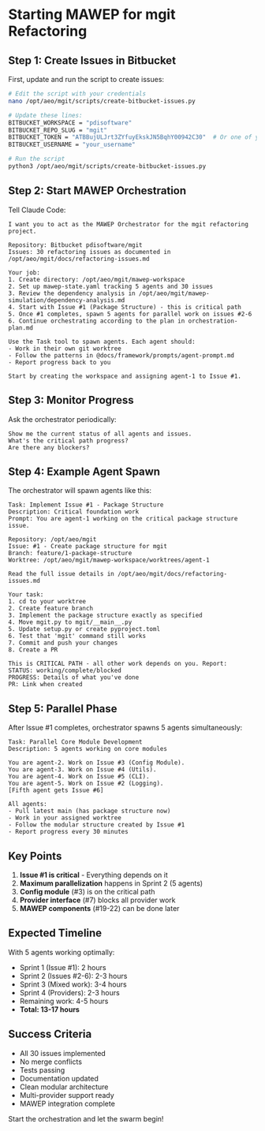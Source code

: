 # Starting MAWEP for mgit Refactoring

## Step 1: Create Issues in Bitbucket

First, update and run the script to create issues:

```bash
# Edit the script with your credentials
nano /opt/aeo/mgit/scripts/create-bitbucket-issues.py

# Update these lines:
BITBUCKET_WORKSPACE = "pdisoftware"
BITBUCKET_REPO_SLUG = "mgit"  
BITBUCKET_TOKEN = "ATBBujULJrt3ZYfuyEkskJN5BqhY00942C30"  # Or one of your other tokens
BITBUCKET_USERNAME = "your_username"

# Run the script
python3 /opt/aeo/mgit/scripts/create-bitbucket-issues.py
```

## Step 2: Start MAWEP Orchestration

Tell Claude Code:

```
I want you to act as the MAWEP Orchestrator for the mgit refactoring project.

Repository: Bitbucket pdisoftware/mgit
Issues: 30 refactoring issues as documented in /opt/aeo/mgit/docs/refactoring-issues.md

Your job:
1. Create directory: /opt/aeo/mgit/mawep-workspace
2. Set up mawep-state.yaml tracking 5 agents and 30 issues  
3. Review the dependency analysis in /opt/aeo/mgit/mawep-simulation/dependency-analysis.md
4. Start with Issue #1 (Package Structure) - this is critical path
5. Once #1 completes, spawn 5 agents for parallel work on issues #2-6
6. Continue orchestrating according to the plan in orchestration-plan.md

Use the Task tool to spawn agents. Each agent should:
- Work in their own git worktree
- Follow the patterns in @docs/framework/prompts/agent-prompt.md
- Report progress back to you

Start by creating the workspace and assigning agent-1 to Issue #1.
```

## Step 3: Monitor Progress

Ask the orchestrator periodically:
```
Show me the current status of all agents and issues.
What's the critical path progress?
Are there any blockers?
```

## Step 4: Example Agent Spawn

The orchestrator will spawn agents like this:

```
Task: Implement Issue #1 - Package Structure
Description: Critical foundation work
Prompt: You are agent-1 working on the critical package structure issue.

Repository: /opt/aeo/mgit
Issue: #1 - Create package structure for mgit
Branch: feature/1-package-structure  
Worktree: /opt/aeo/mgit/mawep-workspace/worktrees/agent-1

Read the full issue details in /opt/aeo/mgit/docs/refactoring-issues.md

Your task:
1. cd to your worktree
2. Create feature branch
3. Implement the package structure exactly as specified
4. Move mgit.py to mgit/__main__.py
5. Update setup.py or create pyproject.toml
6. Test that 'mgit' command still works
7. Commit and push your changes
8. Create a PR

This is CRITICAL PATH - all other work depends on you. Report:
STATUS: working/complete/blocked
PROGRESS: Details of what you've done
PR: Link when created
```

## Step 5: Parallel Phase

After Issue #1 completes, orchestrator spawns 5 agents simultaneously:

```
Task: Parallel Core Module Development
Description: 5 agents working on core modules

You are agent-2. Work on Issue #3 (Config Module).
You are agent-3. Work on Issue #4 (Utils).
You are agent-4. Work on Issue #5 (CLI).
You are agent-5. Work on Issue #2 (Logging).
[Fifth agent gets Issue #6]

All agents: 
- Pull latest main (has package structure now)
- Work in your assigned worktree
- Follow the modular structure created by Issue #1
- Report progress every 30 minutes
```

## Key Points

1. **Issue #1 is critical** - Everything depends on it
2. **Maximum parallelization** happens in Sprint 2 (5 agents)
3. **Config module** (#3) is on the critical path
4. **Provider interface** (#7) blocks all provider work
5. **MAWEP components** (#19-22) can be done later

## Expected Timeline

With 5 agents working optimally:
- Sprint 1 (Issue #1): 2 hours
- Sprint 2 (Issues #2-6): 2-3 hours  
- Sprint 3 (Mixed work): 3-4 hours
- Sprint 4 (Providers): 2-3 hours
- Remaining work: 4-5 hours
- **Total: 13-17 hours**

## Success Criteria

- All 30 issues implemented
- No merge conflicts
- Tests passing
- Documentation updated
- Clean modular architecture
- Multi-provider support ready
- MAWEP integration complete

Start the orchestration and let the swarm begin!